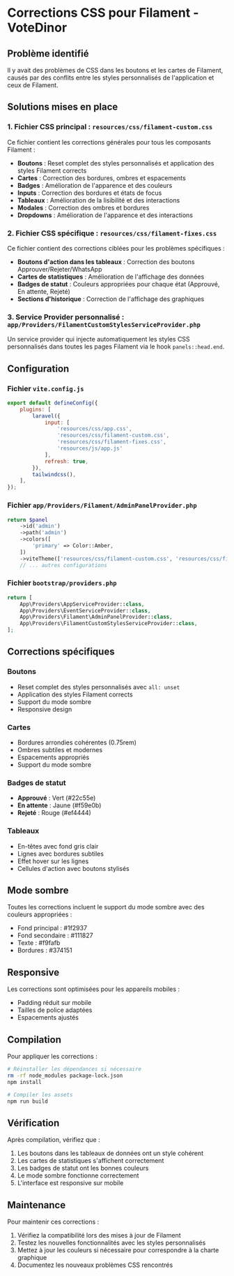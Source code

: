 # Corrections CSS pour Filament - VoteDinor

## Problème identifié

Il y avait des problèmes de CSS dans les boutons et les cartes de Filament, causés par des conflits entre les styles personnalisés de l'application et ceux de Filament.

## Solutions mises en place

### 1. Fichier CSS principal : `resources/css/filament-custom.css`

Ce fichier contient les corrections générales pour tous les composants Filament :

- **Boutons** : Reset complet des styles personnalisés et application des styles Filament corrects
- **Cartes** : Correction des bordures, ombres et espacements
- **Badges** : Amélioration de l'apparence et des couleurs
- **Inputs** : Correction des bordures et états de focus
- **Tableaux** : Amélioration de la lisibilité et des interactions
- **Modales** : Correction des ombres et bordures
- **Dropdowns** : Amélioration de l'apparence et des interactions

### 2. Fichier CSS spécifique : `resources/css/filament-fixes.css`

Ce fichier contient des corrections ciblées pour les problèmes spécifiques :

- **Boutons d'action dans les tableaux** : Correction des boutons Approuver/Rejeter/WhatsApp
- **Cartes de statistiques** : Amélioration de l'affichage des données
- **Badges de statut** : Couleurs appropriées pour chaque état (Approuvé, En attente, Rejeté)
- **Sections d'historique** : Correction de l'affichage des graphiques

### 3. Service Provider personnalisé : `app/Providers/FilamentCustomStylesServiceProvider.php`

Un service provider qui injecte automatiquement les styles CSS personnalisés dans toutes les pages Filament via le hook `panels::head.end`.

## Configuration

### Fichier `vite.config.js`
```javascript
export default defineConfig({
    plugins: [
        laravel({
            input: [
                'resources/css/app.css', 
                'resources/css/filament-custom.css', 
                'resources/css/filament-fixes.css', 
                'resources/js/app.js'
            ],
            refresh: true,
        }),
        tailwindcss(),
    ],
});
```

### Fichier `app/Providers/Filament/AdminPanelProvider.php`
```php
return $panel
    ->id('admin')
    ->path('admin')
    ->colors([
        'primary' => Color::Amber,
    ])
    ->viteTheme(['resources/css/filament-custom.css', 'resources/css/filament-fixes.css'])
    // ... autres configurations
```

### Fichier `bootstrap/providers.php`
```php
return [
    App\Providers\AppServiceProvider::class,
    App\Providers\EventServiceProvider::class,
    App\Providers\Filament\AdminPanelProvider::class,
    App\Providers\FilamentCustomStylesServiceProvider::class,
];
```

## Corrections spécifiques

### Boutons
- Reset complet des styles personnalisés avec `all: unset`
- Application des styles Filament corrects
- Support du mode sombre
- Responsive design

### Cartes
- Bordures arrondies cohérentes (0.75rem)
- Ombres subtiles et modernes
- Espacements appropriés
- Support du mode sombre

### Badges de statut
- **Approuvé** : Vert (#22c55e)
- **En attente** : Jaune (#f59e0b)
- **Rejeté** : Rouge (#ef4444)

### Tableaux
- En-têtes avec fond gris clair
- Lignes avec bordures subtiles
- Effet hover sur les lignes
- Cellules d'action avec boutons stylisés

## Mode sombre

Toutes les corrections incluent le support du mode sombre avec des couleurs appropriées :
- Fond principal : #1f2937
- Fond secondaire : #111827
- Texte : #f9fafb
- Bordures : #374151

## Responsive

Les corrections sont optimisées pour les appareils mobiles :
- Padding réduit sur mobile
- Tailles de police adaptées
- Espacements ajustés

## Compilation

Pour appliquer les corrections :

```bash
# Réinstaller les dépendances si nécessaire
rm -rf node_modules package-lock.json
npm install

# Compiler les assets
npm run build
```

## Vérification

Après compilation, vérifiez que :
1. Les boutons dans les tableaux de données ont un style cohérent
2. Les cartes de statistiques s'affichent correctement
3. Les badges de statut ont les bonnes couleurs
4. Le mode sombre fonctionne correctement
5. L'interface est responsive sur mobile

## Maintenance

Pour maintenir ces corrections :
1. Vérifiez la compatibilité lors des mises à jour de Filament
2. Testez les nouvelles fonctionnalités avec les styles personnalisés
3. Mettez à jour les couleurs si nécessaire pour correspondre à la charte graphique
4. Documentez les nouveaux problèmes CSS rencontrés
